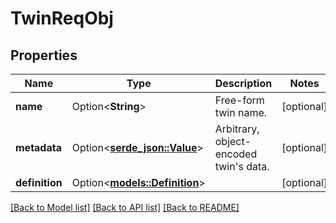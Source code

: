 # TwinReqObj

## Properties

Name | Type | Description | Notes
------------ | ------------- | ------------- | -------------
**name** | Option<**String**> | Free-form twin name. | [optional]
**metadata** | Option<[**serde_json::Value**](.md)> | Arbitrary, object-encoded twin's data. | [optional]
**definition** | Option<[**models::Definition**](Definition.md)> |  | [optional]

[[Back to Model list]](../README.md#documentation-for-models) [[Back to API list]](../README.md#documentation-for-api-endpoints) [[Back to README]](../README.md)



